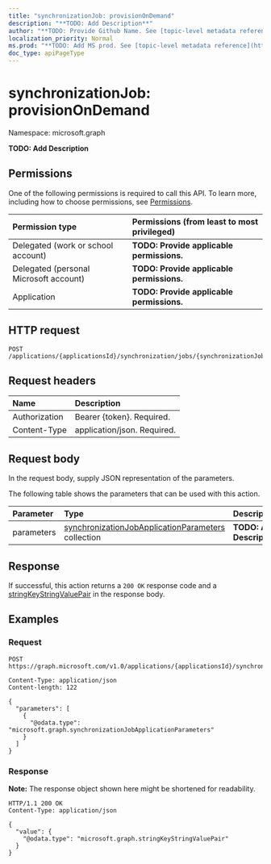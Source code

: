 ```yaml
---
title: "synchronizationJob: provisionOnDemand"
description: "**TODO: Add Description**"
author: "**TODO: Provide Github Name. See [topic-level metadata reference](https://msgo.azurewebsites.net/add/document/guidelines/metadata.html#topic-level-metadata)**"
localization_priority: Normal
ms.prod: "**TODO: Add MS prod. See [topic-level metadata reference](https://msgo.azurewebsites.net/add/document/guidelines/metadata.html#topic-level-metadata)**"
doc_type: apiPageType
---
```


# synchronizationJob: provisionOnDemand
Namespace: microsoft.graph



**TODO: Add Description**

## Permissions
One of the following permissions is required to call this API. To learn more, including how to choose permissions, see [Permissions](/graph/permissions-reference).

|Permission type|Permissions (from least to most privileged)|
|:---|:---|
|Delegated (work or school account)|**TODO: Provide applicable permissions.**|
|Delegated (personal Microsoft account)|**TODO: Provide applicable permissions.**|
|Application|**TODO: Provide applicable permissions.**|

## HTTP request

<!-- {
  "blockType": "ignored"
}
-->
``` http
POST /applications/{applicationsId}/synchronization/jobs/{synchronizationJobId}/provisionOnDemand
```

## Request headers
|Name|Description|
|:---|:---|
|Authorization|Bearer {token}. Required.|
|Content-Type|application/json. Required.|

## Request body
In the request body, supply JSON representation of the parameters.

The following table shows the parameters that can be used with this action.

|Parameter|Type|Description|
|:---|:---|:---|
|parameters|[synchronizationJobApplicationParameters](../resources/synchronizationjobapplicationparameters.md) collection|**TODO: Add Description**|



## Response

If successful, this action returns a `200 OK` response code and a [stringKeyStringValuePair](../resources/stringkeystringvaluepair.md) in the response body.

## Examples

### Request
<!-- {
  "blockType": "request",
  "name": "synchronizationjob_provisionondemand"
}
-->
``` http
POST https://graph.microsoft.com/v1.0/applications/{applicationsId}/synchronization/jobs/{synchronizationJobId}/provisionOnDemand

Content-Type: application/json
Content-length: 122

{
  "parameters": [
    {
      "@odata.type": "microsoft.graph.synchronizationJobApplicationParameters"
    }
  ]
}
```


### Response
**Note:** The response object shown here might be shortened for readability.
<!-- {
  "blockType": "response",
  "truncated": true,
  "@odata.type": "microsoft.graph.stringKeyStringValuePair"
}
-->
``` http
HTTP/1.1 200 OK
Content-Type: application/json

{
  "value": {
    "@odata.type": "microsoft.graph.stringKeyStringValuePair"
  }
}
```

